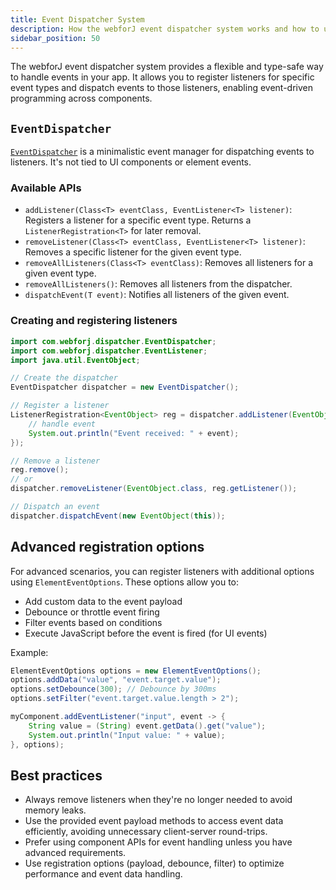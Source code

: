 ```yaml
---
title: Event Dispatcher System
description: How the webforJ event dispatcher system works and how to use it for event-driven programming.
sidebar_position: 50
---
```


The webforJ event dispatcher system provides a flexible and type-safe way to handle events in your app. It allows you to register listeners for specific event types and dispatch events to those listeners, enabling event-driven programming across components.


## `EventDispatcher`

[`EventDispatcher`](https://webforj.com/javadoc/com/webforj/dispatcher/EventDispatcher.html) is a minimalistic event manager for dispatching events to listeners. It's not tied to UI components or element events.

### Available APIs

- `addListener(Class<T> eventClass, EventListener<T> listener)`: Registers a listener for a specific event type. Returns a `ListenerRegistration<T>` for later removal.
- `removeListener(Class<T> eventClass, EventListener<T> listener)`: Removes a specific listener for the given event type.
- `removeAllListeners(Class<T> eventClass)`: Removes all listeners for a given event type.
- `removeAllListeners()`: Removes all listeners from the dispatcher.
- `dispatchEvent(T event)`: Notifies all listeners of the given event.

<ComponentDemo 
path='/webforj/eventdispatchercustomevent' 
javaE='https://raw.githubusercontent.com/webforj/webforj-documentation/refs/heads/main/src/main/java/com/webforj/samples/views/advanced/EventDispatcherCustomEventView.java'
height = '300px'
/>

### Creating and registering listeners

```java
import com.webforj.dispatcher.EventDispatcher;
import com.webforj.dispatcher.EventListener;
import java.util.EventObject;

// Create the dispatcher
EventDispatcher dispatcher = new EventDispatcher();

// Register a listener
ListenerRegistration<EventObject> reg = dispatcher.addListener(EventObject.class, event -> {
    // handle event
    System.out.println("Event received: " + event);
});

// Remove a listener
reg.remove();
// or
dispatcher.removeListener(EventObject.class, reg.getListener());

// Dispatch an event
dispatcher.dispatchEvent(new EventObject(this));
```

## Advanced registration options

For advanced scenarios, you can register listeners with additional options using `ElementEventOptions`. These options allow you to:
- Add custom data to the event payload
- Debounce or throttle event firing
- Filter events based on conditions
- Execute JavaScript before the event is fired (for UI events)

Example:

```java
ElementEventOptions options = new ElementEventOptions();
options.addData("value", "event.target.value");
options.setDebounce(300); // Debounce by 300ms
options.setFilter("event.target.value.length > 2");

myComponent.addEventListener("input", event -> {
    String value = (String) event.getData().get("value");
    System.out.println("Input value: " + value);
}, options);
```

## Best practices

- Always remove listeners when they're no longer needed to avoid memory leaks.
- Use the provided event payload methods to access event data efficiently, avoiding unnecessary client-server round-trips.
- Prefer using component APIs for event handling unless you have advanced requirements.
- Use registration options (payload, debounce, filter) to optimize performance and event data handling.

